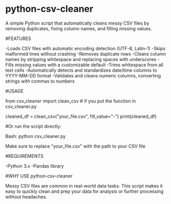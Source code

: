 # python-csv-cleaner
A simple Python script that automatically cleans messy CSV files by removing duplicates, fixing column names, and filling missing values.

#FEATURES

-Loads CSV files with automatic encoding detection (UTF-8, Latin-1)
-Skips malformed lines without crashing
-Removes duplicate rows
-Cleans column names by stripping whitespace and replacing spaces with underscores
-Fills missing values with a customizable default
-Trims whitespace from all text cells
-Automatically detects and standardizes date/time columns to YYYY-MM-DD format
-Validates and cleans numeric columns, converting strings with commas to numbers

#USAGE

from csv_cleaner import clean_csv  # if you put the function in csv_cleaner.py

cleaned_df = clean_csv("your_file.csv", fill_value="-")
print(cleaned_df)

#Or run the script directly:

Bash:
python csv_cleaner.py

Make sure to replace "your_file.csv" with the path to your CSV file

#REQUIREMENTS

-Python 3.x
-Pandas library

#WHY USE python-csv-cleaner

Messy CSV files are common in real-world data tasks. This script makes it easy to quickly clean and prep your data for analysis or further processing without headaches.

